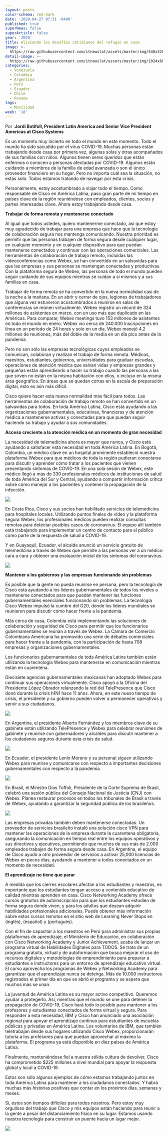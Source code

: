 ```yaml
---
layout: posts
color-schema: red-dark
date: '2020-04-27 07:31 -0400'
published: true
superNews: false
superArticle: false
year: '2020'
title: Aliviando los desafíos cotidianos del refugio en casa
image: >-
  https://raw.githubusercontent.com/itnewslat/assets/master/img/540x320/Jordi-Botifoll-p.jpg
detail-image: >-
  https://raw.githubusercontent.com/itnewslat/assets/master/img/1024x680/Jordi-Botifoll-g.jpg
categories:
  - Venezuela
  - Colombia
  - Argentina
  - Perú
  - Ecuador
  - Chile
  - Panama
tags:
  - Movilidad
week: '18'
---
```

Por :**Jordi Botifoll, President Latin America and Senior Vice President Americas at Cisco Systems**

Es un momento muy incierto en todo el mundo en este momento. Todo el mundo ha sido sacudido por el virus COVID-19. Muchas personas están trabajando desde casa por primera vez, algunas solas y otras acompañados de sus familias con niños. Algunos tienen seres queridos que están enfermos o conocen a personas afectadas por COVID-19. Algunos están cuidando a miembros de la familia de edad avanzada o son el único proveedor financiero en su hogar. Pero no importa cuál sea la situación, no estás solo. Todos estamos tratando de navegar por esta crisis.

Personalmente, estoy acostumbrado a viajar todo el tiempo. Como responsable de Cisco en América Latina, paso gran parte de mi tiempo en países clave de la región reuniéndose con empleados, clientes, socios y partes interesadas clave. Ahora estoy trabajando desde casa.

**Trabajar de forma remota y mantenerse conectado**

Al igual que todos ustedes, quiero mantenerme conectado, así que estoy muy agradecido de trabajar para una empresa que hace que la tecnología de colaboración segura nos mantenga comunicando. Nuestra prioridad es permitir que las personas trabajen de forma segura desde cualquier lugar, en cualquier momento y en cualquier dispositivo para que puedan mantenerse conectados y continuar con las operaciones comerciales. Las herramientas de colaboración de trabajo remoto, incluidas las videoconferencias como Webex, se han convertido en un salvavidas para que las empresas y sus personas se mantengan conectadas y productivas. Con la plataforma segura de Webex, las personas de todo el mundo pueden seguir cuidando de sus equipos mientras se cuidan a sí mismos y a sus familias en casa.

Trabajar de forma remota se ha convertido en la nueva normalidad casi de la noche a la mañana. En un abrir y cerrar de ojos, legiones de trabajadores que alguna vez estuvieron acostumbrados a reunirse en salas de conferencias se reúnen virtualmente. Webex registró un récord de 324 millones de asistentes en marzo, con un uso más que duplicado en las Américas. Para comparar, Webex meetings tuvo 153 millones de asistentes en todo el mundo en enero. Webex vio cerca de 240.000 inscripciones en línea en un período de 24 horas y solo en un día, Webex manejó 4,2 millones de reuniones, más del doble de la media en un día pico antes de la pandemia.

Pero no son sólo las empresas tecnológicas cuyos empleados se comunican, colaboran y realizan el trabajo de forma remota. Médicos, maestros, estudiantes, gobiernos, universidades para graduar escuelas, operaciones de atención médica que salvan vidas y empresas grandes y pequeñas están aprendiendo a hacer su trabajo cuando las personas a las que sirven no están en la misma habitación con ellos, o incluso en la misma área geográfica. En áreas que se quedan cortas en la escala de preparación digital, esto es aún más difícil.

Cisco quiere hacer esta nueva normalidad más fácil para todos. Las herramientas de colaboración de trabajo remoto se han convertido en un salvavidas para todos. En toda América Latina, Cisco está ayudando a las organizaciones gubernamentales, educativas, financieras y de atención médica a mantenerse activas y conectadas para que puedan seguir haciendo su trabajo y ayudar a sus comunidades.

**Acceso creciente a la atención médica en un momento de gran necesidad** 

La necesidad de telemedicina ahora es mayor que nunca, y Cisco está ayudando a satisfacer esta necesidad en toda América Latina. En Bogotá, Colombia, un médico clave en un hospital prominente estableció nuestra plataforma Webex para que médicos de toda la región pudieran conectarse para discutir y aprender cómo tratar a los pacientes que vienen presentando síntomas de COVID-19. En una sola sesión de Webex, este médico llegó a más de 330 profesionales médicos de instituciones de salud de toda América del Sur y Central, ayudando a compartir información crítica sobre cómo manejar a los pacientes y contener la propagación de la infección.

![](https://alln-extcloud-storage.cisco.com/gblogs/sites/34/bogota.png)

En Costa Rica, Cisco y sus socios han habilitado servicios de telemedicina para hospitales locales. Utilizando puntos finales de vídeo y la plataforma segura Webex, los profesionales médicos pueden realizar consultas remotas para detectar posibles casos de coronavirus. El equipo allí también está trabajando para implementar un centro de contacto para el público como parte de la respuesta de salud a COVID-19.

Y en Guayaquil, Ecuador, el alcalde anunció un servicio gratuito de telemedicina a través de Webex que permite a las personas ver a un médico cara a cara y obtener una evaluación inicial de los síntomas del coronavirus.

![](https://alln-extcloud-storage.cisco.com/gblogs/sites/34/guayaquil.png)

**Mantener a los gobiernos y las empresas funcionando sin problemas**

Es posible que la gente no pueda reunirse en persona, pero la tecnología de Cisco está ayudando a los líderes gubernamentales de todos los niveles a mantenerse conectados para que puedan mantener las funciones gubernamentales esenciales funcionando sin problemas. La tecnología Cisco Webex impulsó la cumbre del G20, donde los líderes mundiales se reunieron para discutir cómo hacer frente a la pandemia.

Más cerca de casa, Colombia está implementando las soluciones de colaboración y seguridad de Cisco para permitir que los funcionarios gubernamentales se reúnan a través de Webex. La Cámara de Comercio Colombiana Americana ha promovido una serie de debates comerciales para hacer frente a la pandemia, con la participación de hasta 708 empresas y organizaciones gubernamentales.

Los funcionarios gubernamentales de toda América Latina también están utilizando la tecnología Webex para mantenerse en comunicación mientras están en cuarentena.

Diecisiete agencias gubernamentales mexicanas han adoptado Webex para continuar sus operaciones virtualmente. Cisco apoyó a la Oficina del Presidente López Obrador relanzando la red del TelePresence que Cisco donó durante la crisis h1N1 hace 11 años. Ahora, en este nuevo tiempo de crisis, el presidente y su gobierno pueden volver a permanecer operativos y servir a sus ciudadanos.

![](https://alln-extcloud-storage.cisco.com/gblogs/sites/34/lopez-obrador.png)

En Argentina, el presidente Alberto Fernández y los miembros clave de su gabinete están utilizando TelePresence y Webex para celebrar reuniones de gabinete y reunirse con gobernadores y alcaldes para discutir mantener a los ciudadanos seguros durante esta crisis de salud.

![](https://alln-extcloud-storage.cisco.com/gblogs/sites/34/alberto-fernandez.png)

En Ecuador, el presidente Lenín Moreno y su personal siguen utilizando Webex para reunirse y comunicarse con respecto a importantes decisiones gubernamentales con respecto a la pandemia.

![](https://alln-extcloud-storage.cisco.com/gblogs/sites/34/lenin-moreno.png)

En Brasil, el Ministro Dias Toffoli, Presidente de la Corte Suprema de Brasil, celebró una sesión pública del Consejo Nacional de Justicia (CNJ) con Webex. Planea restaurar procesos en todos los tribunales de Brasil a través de Webex, ayudando a garantizar la seguridad pública de los brasileños.

![](https://alln-extcloud-storage.cisco.com/gblogs/sites/34/dias-toffoli.png)

Las empresas privadas también deben mantenerse conectadas. Un proveedor de servicios brasileño instaló una solución cisco VPN para mantener las operaciones de la empresa durante la cuarentena obligatoria, asegurando la comunicación en tiempo real entre los equipos operativos y sus directivos y ejecutivos, permitiendo que muchos de sus más de 2.000 empleados trabajen de forma segura desde casa. En Argentina, el equipo de Cisco ayudó a otro proveedor de servicios a activar 25,000 licencias de Webex en pocos días, ayudando a mantener a todos conectados en un momento de necesidad.

**El aprendizaje no tiene que parar**

A medida que los cierres escolares afectan a los estudiantes y maestros, es importante que los estudiantes tengan acceso a contenido educativo de calidad mientras aprenden en casa. Cisco Networking Academy ofrece cursos gratuitos de autoinscripción para que los estudiantes estudien de forma segura donde viven, y para los adultos que desean adquirir habilidades profesionales adicionales. Puede obtener más información sobre estos cursos remotos en el sitio web de Learning Never Stops en (inglés), (español) y (portugués).

Con el fin de capacitar a los maestros en Perú para administrar sus propias plataformas de aprendizaje, el Ministerio de Educación, en colaboración con Cisco Networking Academy y Junior Achievement, acaba de lanzar un programa virtual de Habilidades Digitales para TODOS. Se trata de un programa gratuito, virtual y de autoformación que busca mejorar el uso de recursos digitales y metodologías de emprendimiento para preparar a estudiantes e instructores para un entorno de aprendizaje educativo virtual. El curso aprovecha los programas de Webex y Networking Academy para garantizar que el aprendizaje nunca se detenga. Más de 10.000 instructores registrados el primer día en que se abrió el programa y se espera que muchos más se unan.

La juventud de América Latina es su mayor activo competitivo. Queremos ayudar a protegerlo. Así, mientras que el mundo se une para detener la propagación de COVID-19, Cisco hará todo lo posible para mantener a los profesores y estudiantes conectados de forma virtual y segura. Para responder a esta necesidad, IBM y Cisco han anunciado una asociación regional para apoyar el aprendizaje continuo para estudiantes de escuelas públicas y privadas en América Latina. Los voluntarios de IBM, que también teletrabajan desde sus hogares utilizando Cisco Webex, proporcionarán tutoría a los profesores para que puedan aprovechar al máximo la plataforma. El programa ya está disponible en diez países de América Latina.

Finalmente, manteniéndose fiel a nuestra sólida cultura de devolver, Cisco ha comprometido $225 millones a nivel mundial para apoyar la respuesta global y local a COVID-19.

Estos son sólo algunos ejemplos de cómo estamos trabajando juntos en toda América Latina para mantener a los ciudadanos conectados. Y habrá muchas más historias positivas que contar en los próximos días, semanas y meses.

Sí, estos son tiempos difíciles para todos nosotros. Pero estoy muy orgulloso del trabajo que Cisco y mis equipos están haciendo para reunir a la gente a pesar del distanciamiento físico en su lugar. Estamos usando nuestra tecnología para construir un puente hacia un lugar mejor.

<img src="https://tracker.metricool.com/c3po.jpg?hash=56f88a41e39ab42c063cc51676587a04"/>